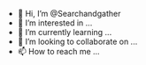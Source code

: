 - 👋 Hi, I’m @Searchandgather
- 👀 I’m interested in ...
- 🌱 I’m currently learning ...
- 💞️ I’m looking to collaborate on ...
- 📫 How to reach me ...

<!---
Searchandgather/Searchandgather is a ✨ special ✨ repository because its `README.md` (this file) appears on your GitHub profile.
You can click the Preview link to take a look at your changes.
--->
